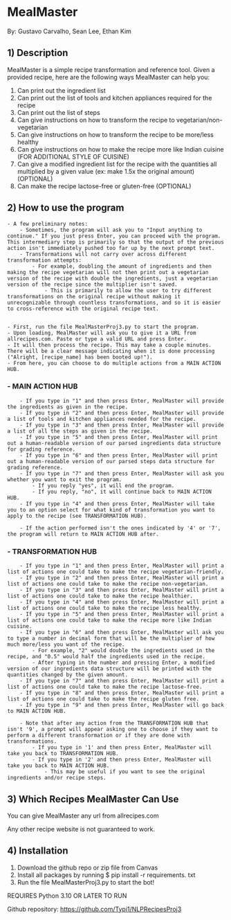 # MealMaster

By:
    Gustavo Carvalho,
    Sean Lee,
    Ethan Kim

## 1) Description
MealMaster is a simple recipe transformation and reference tool. Given a provided recipe, here are the following ways MealMaster can help you:

1. Can print out the ingredient list
2. Can print out the list of tools and kitchen appliances required for the recipe
3. Can print out the list of steps
4. Can give instructions on how to transform the recipe to vegetarian/non-vegetarian
5. Can give instructions on how to transform the recipe to be more/less healthy
6. Can give instructions on how to make the recipe more like Indian cuisine (FOR ADDITIONAL STYLE OF CUISINE)
7. Can give a modified ingredient list for the recipe with the quantities all multiplied by a given value (ex: make 1.5x the original amount) (OPTIONAL)
8. Can make the recipe lactose-free or gluten-free (OPTIONAL)

## 2) How to use the program

	- A few preliminary notes:
		- Sometimes, the program will ask you to "Input anything to continue." If you just press Enter, you can proceed with the program. This intermediary step is primarily so that the output of the previous action isn't immediately pushed too far up by the next prompt text.
		- Transformations will not carry over across different transformation attempts:
			- For example, doubling the amount of ingredients and then making the recipe vegetarian will not then print out a vegetarian version of the recipe with double the ingredients, just a vegetarian version of the recipe since the multiplier isn't saved.
				- This is primarily to allow the user to try different transformations on the original recipe without making it unrecognizable through countless transformations, and so it is easier to cross-reference with the original recipe text.
			

	- First, run the file MealMasterProj3.py to start the program.
	- Upon loading, MealMaster will ask you to give it a URL from allrecipes.com. Paste or type a valid URL and press Enter.
	- It will then process the recipe. This may take a couple minutes. There will be a clear message indicating when it is done processing ("Alright, [recipe_name] has been booted up!").
	- From here, you can choose to do multiple actions from a MAIN ACTION HUB.

###	- MAIN ACTION HUB
		- If you type in "1" and then press Enter, MealMaster will provide the ingredients as given in the recipe.
		- If you type in "2" and then press Enter, MealMaster will provide a list of tools and kitchen appliances needed for the recipe.
		- If you type in "3" and then press Enter, MealMaster will provide a list of all the steps as given in the recipe.
		- If you type in "5" and then press Enter, MealMaster will print out a human-readable version of our parsed ingredients data structure for grading reference.
		- If you type in "6" and then press Enter, MealMaster will print out a human-readable version of our parsed steps data structure for grading reference.
		- If you type in "7" and then press Enter, MealMaster will ask you whether you want to exit the program. 
			- If you reply "yes", it will end the program. 
			- If you reply, "no", it will continue back to MAIN ACTION HUB.
		- If you type in "4" and then press Enter, MealMaster will take you to an option select for what kind of transformation you want to apply to the recipe (see TRANSFORMATION HUB).
		
		- If the action performed isn't the ones indicated by '4' or '7', the program will return to MAIN ACTION HUB after.

###	- TRANSFORMATION HUB	
		- If you type in "1" and then press Enter, MealMaster will print a list of actions one could take to make the recipe vegetarian-friendly.
		- If you type in "2" and then press Enter, MealMaster will print a list of actions one could take to make the recipe non-vegetarian.
		- If you type in "3" and then press Enter, MealMaster will print a list of actions one could take to make the recipe healthier.
		- If you type in "4" and then press Enter, MealMaster will print a list of actions one could take to make the recipe less healthy.
		- If you type in "5" and then press Enter, MealMaster will print a list of actions one could take to make the recipe more like Indian cuisine.
		- If you type in "6" and then press Enter, MealMaster will ask you to type a number in decimal form that will be the multiplier of how much more/less you want of the recipe. 
			- For example, "2" would double the ingredients used in the recipe, and "0.5" would half the ingredients used in the recipe.
			- After typing in the number and pressing Enter, a modified version of our ingredients data structure will be printed with the quantities changed by the given amount.
		- If you type in "7" and then press Enter, MealMaster will print a list of actions one could take to make the recipe lactose-free.
		- If you type in "8" and then press Enter, MealMaster will print a list of actions one could take to make the recipe gluten free.
		- If you type in "9" and then press Enter, MealMaster will go back to MAIN ACTION HUB.

		- Note that after any action from the TRANSFORMATION HUB that isn't '9', a prompt will appear asking one to choose if they want to perform a different transformation or if they are done with transformations.
			- If you type in '1' and then press Enter, MealMaster will take you back to TRANSFORMATION HUB.
			- If you type in '2' and then press Enter, MealMaster will take you back to MAIN ACTION HUB.
				- This may be useful if you want to see the original ingredients and/or recipe steps.
		

## 3) Which Recipes MealMaster Can Use

You can give MealMaster any url from allrecipes.com

Any other recipe website is not guaranteed to work.


## 4) Installation
1. Download the github repo or zip file from Canvas
2. Install all packages by running $ pip install -r requirements. txt
3. Run the file MealMasterProj3.py to start the bot! 

REQUIRES Python 3.10 OR LATER TO RUN

Github repository: https://github.com/Typi1/NLPRecipesProj3
